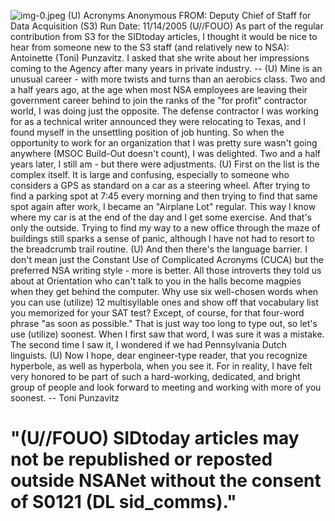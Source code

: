 ![img-0.jpeg](img-0.jpeg)
(U) Acronyms Anonymous
FROM:
Deputy Chief of Staff for Data Acquisition (S3)
Run Date: 11/14/2005
(U//FOUO) As part of the regular contribution from S3 for the SIDtoday articles, I thought it would be nice to hear from someone new to the S3 staff (and relatively new to NSA):
Antoinette (Toni) Punzavitz. I asked that she write about her impressions coming to the Agency after many years in private industry. --
(U) Mine is an unusual career - with more twists and turns than an aerobics class. Two and a half years ago, at the age when most NSA employees are leaving their government career behind to join the ranks of the "for profit" contractor world, I was doing just the opposite. The defense contractor I was working for as a technical writer announced they were relocating to Texas, and I found myself in the unsettling position of job hunting. So when the opportunity to work for an organization that I was pretty sure wasn't going anywhere (MSOC Build-Out doesn't count), I was delighted. Two and a half years later, I still am - but there were adjustments.
(U) First on the list is the complex itself. It is large and confusing, especially to someone who considers a GPS as standard on a car as a steering wheel. After trying to find a parking spot at 7:45 every morning and then trying to find that same spot again after work, I became an "Airplane Lot" regular. This way I know where my car is at the end of the day and I get some exercise. And that's only the outside. Trying to find my way to a new office through the maze of buildings still sparks a sense of panic, although I have not had to resort to the breadcrumb trail routine.
(U) And then there's the language barrier. I don't mean just the Constant Use of Complicated Acronyms (CUCA) but the preferred NSA writing style - more is better. All those introverts they told us about at Orientation who can't talk to you in the halls become magpies when they get behind the computer. Why use six well-chosen words when you can use (utilize) 12 multisyllable ones and show off that vocabulary list you memorized for your SAT test? Except, of course, for that four-word phrase "as soon as possible." That is just way too long to type out, so let's use (utilize) soonest. When I first saw that word, I was sure it was a mistake. The second time I saw it, I wondered if we had Pennsylvania Dutch linguists.
(U) Now I hope, dear engineer-type reader, that you recognize hyperbole, as well as hyperbola, when you see it. For in reality, I have felt very honored to be part of such a hard-working, dedicated, and bright group of people and look forward to meeting and working with more of you soonest.
-- Toni Punzavitz

# "(U//FOUO) SIDtoday articles may not be republished or reposted outside NSANet without the consent of S0121 (DL sid_comms)."
